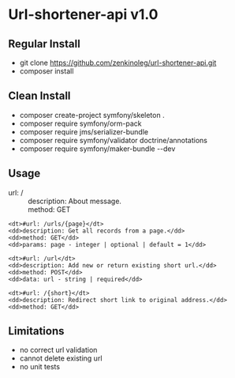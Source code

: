 Url-shortener-api v1.0
======================


Regular Install
---------------
- git clone https://github.com/zenkinoleg/url-shortener-api.git
- composer install

Clean Install
-------------
- composer create-project symfony/skeleton .
- composer require symfony/orm-pack
- composer require jms/serializer-bundle
- composer require symfony/validator doctrine/annotations
- composer require symfony/maker-bundle --dev


Usage
-----

<dl>
	<dt>url: /</dt>
	<dd>description: About message.</dd>
	<dd>method: GET</dd>

	<dt>#url: /urls/{page}</dt>
	<dd>description: Get all records from a page.</dd>
	<dd>method: GET</dd>
	<dd>params: page - integer | optional | default = 1</dd>

	<dt>#url: /url</dt>
	<dd>description: Add new or return existing short url.</dd>
	<dd>method: POST</dd>
	<dd>data: url - string | required</dd>

	<dt>#url: /{short}</dt>
	<dd>description: Redirect short link to original address.</dd>
	<dd>method: GET</dd>
</dl>

Limitations
-----------
 - no correct url validation
 - cannot delete existing url
 - no unit tests
